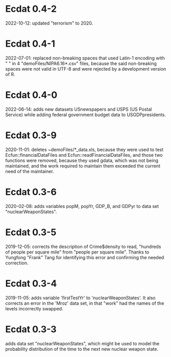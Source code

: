 # Ecdat 0.4-2
2022-10-12: updated "terrorism" to 2020.  

# Ecdat 0.4-1 
2022-07-01: replaced non-breaking spaces that used Latin-1 encoding with " " in 4 "demoFiles/NIPA6.16*.csv" files, because the said non-breaking spaces were not valid in UTF-8 and were rejected by a development version of R.

# Ecdat 0.4-0
2022-06-14: adds new datasets USnewspapers and USPS (US Postal Service) while adding federal government budget data to USGDPpresidents.  

# Ecdat 0.3-9
2020-11-01: deletes ~demoFiles/*_data.xls, because they were used to test Ecfun::financialDataFiles and Ecfun::readFinancialDataFiles, and those two functions were removed, because they used gdata, which was not being maintained, and the work required to maintain them exceeded the current need of the maintainer.  

# Ecdat 0.3-6
2020-02-08:  adds variables popM, popYr, GDP_B, and GDPyr to data set "nuclearWeaponStates".  

# Ecdat 0.3-5
2019-12-05: corrects the description of Crime$density to read, "hundreds of people per square mile" from "people per square mile".  Thanks to Yungfong "Frank" Tang for identifying this error and confirming the needed correction.  

# Ecdat 0.3-4
2019-11-05:  adds variable 'firstTestYr' to 'nuclearWeaponStates'.  It also corrects an error in the 'Mroz' data set, in that "work" had the names of the levels incorrectly swapped.  

# Ecdat 0.3-3 
adds data set "nuclearWeaponStates", which might be used to model the probability distribution of the time to the next new nuclear weapon state.  